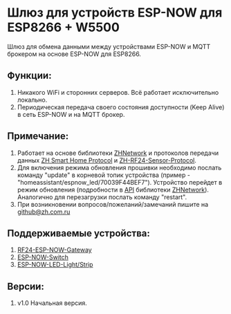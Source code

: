 # Шлюз для устройств ESP-NOW для ESP8266 + W5500
Шлюз для обмена данными между устройствами ESP-NOW и MQTT брокером на основе ESP-NOW для ESP8266.

## Функции:

1. Никакого WiFi и сторонних серверов. Всё работает исключительно локально.
2. Периодическая передача своего состояния доступности (Keep Alive) в сеть ESP-NOW и на MQTT брокер.
  
## Примечание:

1. Работает на основе библиотеки [ZHNetwork](https://github.com/aZholtikov/ZHNetwork) и протоколов передачи данных [ZH Smart Home Protocol](https://github.com/aZholtikov/ZH-Smart-Home-Protocol) и [ZH-RF24-Sensor-Protocol](https://github.com/aZholtikov/ZH-RF24-Sensor-Protocol).
2. Для включения режима обновления прошивки необходимо послать команду "update" в корневой топик устройства (пример - "homeassistant/espnow_led/70039F44BEF7"). Устройство перейдет в режим обновления (подробности в [API](https://github.com/aZholtikov/ZHNetwork/blob/master/src/ZHNetwork.h) библиотеки [ZHNetwork](https://github.com/aZholtikov/ZHNetwork)). Аналогично для перезагрузки послать команду "restart".
3. При возникновении вопросов/пожеланий/замечаний пишите на github@zh.com.ru

## Поддерживаемые устройства:

1. [RF24-ESP-NOW-Gateway](https://github.com/aZholtikov/RF24-ESP-NOW-Gateway)
2. [ESP-NOW-Switch](https://github.com/aZholtikov/ESP-NOW-Switch)
3. [ESP-NOW-LED-Light/Strip](https://github.com/aZholtikov/ESP-NOW-LED-Light-Strip)

## Версии:

1. v1.0 Начальная версия.